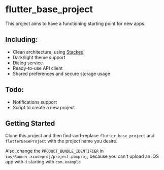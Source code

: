 # flutter_base_project

This project aims to have a functioning starting point for new apps.

## Including:
- Clean architecture, using [Stacked](https://pub.dev/packages/stacked)
- Dark/light theme support
- Dialog service
- Ready-to-use API client
- Shared preferences and secure storage usage

## Todo:
- Notifications support
- Script to create a new project

## Getting Started

Clone this project and then find-and-replace `flutter_base_project` and `flutterBaseProject` with the project name you desire.

Also, change the `PRODUCT_BUNDLE_IDENTIFIER` in `ios/Runner.xcodeproj/project.pbxproj`, because you can't upload an iOS app with it starting with `com.example`
